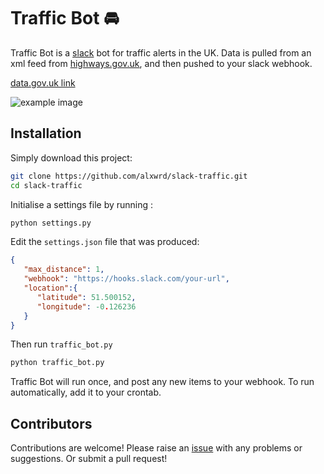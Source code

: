 # Traffic Bot :oncoming_automobile:

Traffic Bot is a [slack](https://slack.com/) bot for traffic alerts in the UK. Data is pulled from an xml feed from [highways.gov.uk](http://www.highways.gov.uk), and then pushed to your slack webhook.

[data.gov.uk link](https://data.gov.uk/dataset/live-traffic-information-from-the-highways-agency-road-network/resource/7b941228-e805-4933-b417-a4eb6fb0fa77)

![example image](http://i.imgur.com/mBw7RwW.png)

## Installation

Simply download this project:

```bash
git clone https://github.com/alxwrd/slack-traffic.git
cd slack-traffic
```

Initialise a settings file by running :

```bash
python settings.py
```

Edit the `settings.json` file that was produced:

```json
{  
   "max_distance": 1,
   "webhook": "https://hooks.slack.com/your-url",
   "location":{  
      "latitude": 51.500152,
      "longitude": -0.126236
   }
}
```

Then run `traffic_bot.py`

```bash
python traffic_bot.py
```

Traffic Bot will run once, and post any new items to your webhook. To run automatically, add it to your crontab.


## Contributors

Contributions are welcome! Please raise an [issue](https://github.com/alxwrd/slack-traffic-uk/issues/new) with any problems or suggestions. Or submit a pull request!
